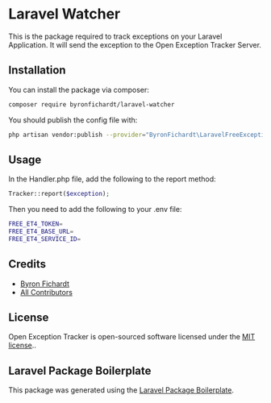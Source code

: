 # Laravel Watcher

This is the package required to track exceptions on your Laravel Application.
It will send the exception to the Open Exception Tracker Server.

## Installation

You can install the package via composer:

```bash
composer require byronfichardt/laravel-watcher
```

You should publish the config file with:
```bash
php artisan vendor:publish --provider="ByronFichardt\LaravelFreeExceptionTracker\LaravelFreeExceptionTrackerServiceProvider" --tag="config"
```

## Usage

In the Handler.php file, add the following to the report method:

```php
Tracker::report($exception);
```

Then you need to add the following to your .env file:

```bash
FREE_ET4_TOKEN=
FREE_ET4_BASE_URL=
FREE_ET4_SERVICE_ID=
```

## Credits

-   [Byron Fichardt](https://github.com/byronfichardt)
-   [All Contributors](../../contributors)

## License

Open Exception Tracker is open-sourced software licensed under the [MIT license](https://opensource.org/licenses/MIT)..

## Laravel Package Boilerplate

This package was generated using the [Laravel Package Boilerplate](https://laravelpackageboilerplate.com).
